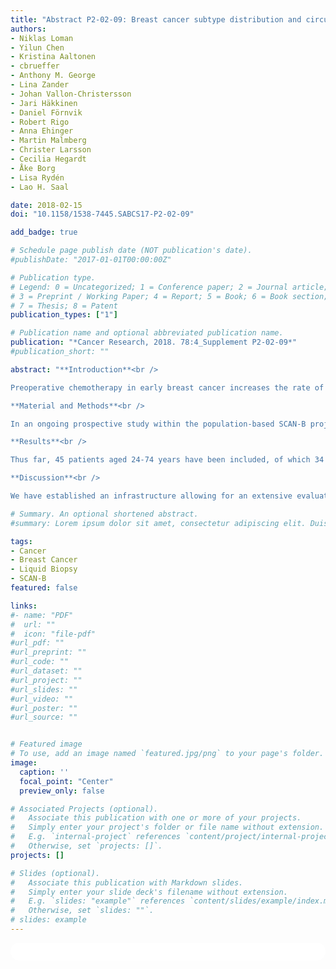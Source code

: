 ```yaml
---
title: "Abstract P2-02-09: Breast cancer subtype distribution and circulating tumor DNA in response to neoadjuvant chemotherapy: Experiences from a preoperative cohort within SCAN-B"
authors:
- Niklas Loman
- Yilun Chen
- Kristina Aaltonen
- cbrueffer
- Anthony M. George
- Lina Zander
- Johan Vallon-Christersson
- Jari Häkkinen
- Daniel Förnvik
- Robert Rigo
- Anna Ehinger
- Martin Malmberg
- Christer Larsson
- Cecilia Hegardt
- Åke Borg
- Lisa Rydén
- Lao H. Saal

date: 2018-02-15
doi: "10.1158/1538-7445.SABCS17-P2-02-09"

add_badge: true

# Schedule page publish date (NOT publication's date).
#publishDate: "2017-01-01T00:00:00Z"

# Publication type.
# Legend: 0 = Uncategorized; 1 = Conference paper; 2 = Journal article;
# 3 = Preprint / Working Paper; 4 = Report; 5 = Book; 6 = Book section;
# 7 = Thesis; 8 = Patent
publication_types: ["1"]

# Publication name and optional abbreviated publication name.
publication: "*Cancer Research, 2018. 78:4_Supplement P2-02-09*"
#publication_short: ""

abstract: "**Introduction**<br />

Preoperative chemotherapy in early breast cancer increases the rate of breast preservation and provides prognostic information. In the case of residual disease, a change in subtypes may be observed. Sensitive and reproducible biomarkers predicting treatment response early during the treatment course are needed in order to better exploit the potential benefit of an individualized preoperative treatment.<br />

**Material and Methods**<br />

In an ongoing prospective study within the population-based SCAN-B project (NCT02306096), patients undergoing preoperative chemotherapy for early or locally recurrent breast cancer have been treated with iv Epirubicin and Cyclophosphamide q3w x 3 in sequence with either Docetaxel q3w x 3 or Paclitaxel q1w x 9 with a preoperative intent. HER2-positive cases also received HER2-directed treatment. At baseline, patients were staged using sentinel node biopsy for clinically node-negative patients and CT scan for cytologically confirmed node-positive cases. A clinical core needle biopsy as well as tissue from the surgical specimen was collected for determination of conventional biomarkers including ER, PgR, HER2 and Ki67. Tumor biopsies for biomolecule-extraction and RNA-sequencing were taken using ultrasound guidance and collected fresh in RNAlater at baseline, after 2 treatment cycles, as well as at surgery. Blood plasma samples were collected at baseline, after one-, three-, and six- 3w treatment cycles, and post-surgery. Using RNA-sequencing data, somatic mutations were identified in the tumor biopsies and personalized analyses for circulating tumor DNA (ctDNA) were performed. A pathological complete remission (pCR) was defined as the complete disappearance of invasive breast cancer in the breast and axilla at time of definitive surgery. Subtyping was performed using modified St Gallen criteria (2013).<br />

**Results**<br />

Thus far, 45 patients aged 24-74 years have been included, of which 34 (76 %) were clinical stage 2 and 11 (24%) were stage 3. The subtype distribution at baseline was five Luminal A-like (11 %), 21 Luminal B-like (HER2 negative) (47 %), 8 HER2-positive (18 %) and 11 Triple-negative (ductal) (24 %). The rates of pCR in 38 operated cases to date were 0/3 Luminal A-like, 3/19 Luminal B-like (HER2 negative), 2/8 HER2-positive, and 4/7 Triple-negative (overall 24 % pCR rate). One patient did not undergo surgery due to clinically progressive disease. In 25 cases with evaluable residual disease at surgery, there was a shift in the subtype in 13 (52 %), the majority of which represented a transition from Luminal B to Luminal A. No Triple-negative cases underwent a change in subtype during treatment. Results of the ctDNA analyses will be presented at the meeting.<br />

**Discussion**<br />

We have established an infrastructure allowing for an extensive evaluation of preoperative chemotherapy in early breast cancer. The goal is to develop methods to refine response-guided treatment in early breast cancer using molecular responses in the tumor as well as in the blood circulation. The patients continue to be prospectively monitored with iterative ctDNA analyses during follow-up."

# Summary. An optional shortened abstract.
#summary: Lorem ipsum dolor sit amet, consectetur adipiscing elit. Duis posuere tellus ac convallis placerat. Proin tincidunt magna sed ex sollicitudin condimentum.

tags:
- Cancer
- Breast Cancer
- Liquid Biopsy
- SCAN-B
featured: false

links:
#- name: "PDF"
#  url: ""
#  icon: "file-pdf"
#url_pdf: ""
#url_preprint: ""
#url_code: ""
#url_dataset: ""
#url_project: ""
#url_slides: ""
#url_video: ""
#url_poster: ""
#url_source: ""


# Featured image
# To use, add an image named `featured.jpg/png` to your page's folder. 
image:
  caption: ''
  focal_point: "Center"
  preview_only: false

# Associated Projects (optional).
#   Associate this publication with one or more of your projects.
#   Simply enter your project's folder or file name without extension.
#   E.g. `internal-project` references `content/project/internal-project/index.md`.
#   Otherwise, set `projects: []`.
projects: []

# Slides (optional).
#   Associate this publication with Markdown slides.
#   Simply enter your slide deck's filename without extension.
#   E.g. `slides: "example"` references `content/slides/example/index.md`.
#   Otherwise, set `slides: ""`.
# slides: example
---
```


<html>
  <style>
    section {
        background: white;
        color: black;
        border-radius: 1em;
        padding: 1em;
        left: 50% }
    #inner {
        display: inline-block;
        display: flex;
        align-items: center;
        justify-content: center }
  </style>
  <section>
    <div id="inner">
      <script type='text/javascript' src='https://d1bxh8uas1mnw7.cloudfront.net/assets/embed.js'></script>
        <span style="float:left";
          class="__dimensions_badge_embed__"
          data-doi="10.1158/1538-7445.SABCS17-P2-02-09"
          data-hide-zero-citations="true"
          data-legend="always">
        </span>
      <script async src="https://badge.dimensions.ai/badge.js" charset="utf-8"></script>
        <div style="float:right";
          data-link-target="_blank"
          data-badge-details="right"
          data-badge-type="medium-donut"
          data-doi="10.1158/1538-7445.SABCS17-P2-02-09"
          data-condensed="true"
          data-hide-no-mentions="true"
          class="altmetric-embed">
        </div>
    </div>
  </section>
